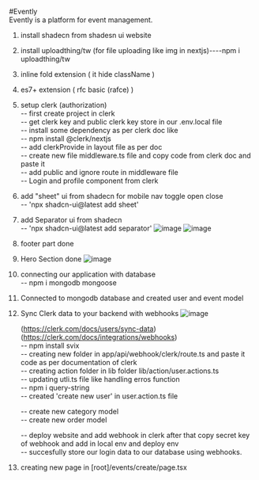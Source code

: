 #Evently  
Evently is a platform for event management.

1. install shadecn from shadesn ui website
2. install uploadthing/tw (for file uploading like img in nextjs)----npm i uploadthing/tw
3. inline fold extension ( it hide className )
4. es7+ extension ( rfc basic (rafce) )
5. setup clerk (authorization)  
   -- first create project in clerk  
   -- get clerk key and public clerk key store in our .env.local file  
   -- install some dependency as per clerk doc like  
   -- npm install @clerk/nextjs  
   -- add clerkProvide in layout file as per doc  
   -- create new file middleware.ts file and copy code from clerk doc and paste it  
   -- add public and ignore route in middleware file  
   -- Login and profile component from clerk
6. add "sheet" ui from shadecn for mobile nav toggle open close  
   -- 'npx shadcn-ui@latest add sheet'
7. add Separator ui from shadecn  
   -- 'npx shadcn-ui@latest add separator'
   ![image](https://github.com/Harrshhpattell/Evently/assets/102842153/87aa4dd2-afc5-43ec-8ca7-b47c8a80e0c8)
   ![image](https://github.com/Harrshhpattell/Evently/assets/102842153/209ee9c0-98d3-4e14-b515-1318158c3dd5)

8. footer part done
9. Hero Section done
   ![image](https://github.com/Harrshhpattell/Evently/assets/102842153/840632dd-6080-438b-9dd2-b7aaa5e06439)

10. connecting our application with database  
    -- npm i mongodb mongoose
11. Connected to mongodb database and created user and event model
12. Sync Clerk data to your backend with webhooks
    ![image](https://github.com/Harrshhpattell/Evently/assets/102842153/ee778f5e-a1ab-4cf3-9229-170ea30eb09c)

    (https://clerk.com/docs/users/sync-data)  
    (https://clerk.com/docs/integrations/webhooks)  
    -- npm install svix  
    -- creating new folder in app/api/webhook/clerk/route.ts and paste it code as per documentation of clerk  
    -- creating action folder in lib folder lib/action/user.actions.ts  
    -- updating utli.ts file like handling erros function  
    -- npm i query-string  
    -- created 'create new user' in user.action.ts file

    -- create new category model  
    -- create new order model

    -- deploy website and add webhook in clerk after that copy secret key of webhook and add in local env and deploy env  
    -- succesfully store our login data to our database using webhooks.

13. creating new page in [root]/events/create/page.tsx
